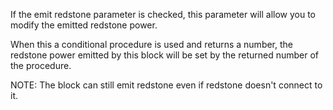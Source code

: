 If the emit redstone parameter is checked, this parameter will allow you to modify the emitted redstone power.

When this a conditional procedure is used and returns a number, 
the redstone power emitted by this block will be set by the returned number of the procedure.

NOTE: The block can still emit redstone even if redstone doesn't connect to it.